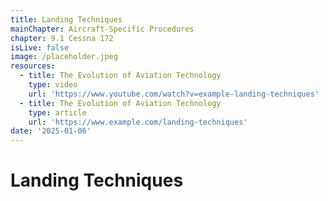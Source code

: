 ```yaml
---
title: Landing Techniques
mainChapter: Aircraft-Specific Procedures
chapter: 9.1 Cessna 172
isLive: false
image: /placeholder.jpeg
resources:
  - title: The Evolution of Aviation Technology
    type: video
    url: 'https://www.youtube.com/watch?v=example-landing-techniques'
  - title: The Evolution of Aviation Technology
    type: article
    url: 'https://www.example.com/landing-techniques'
date: '2025-01-06'
---
```


# Landing Techniques
